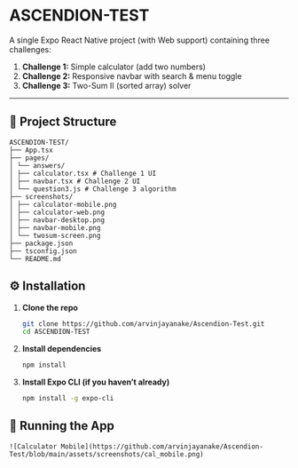 # ASCENDION-TEST

A single Expo React Native project (with Web support) containing three challenges:

1. **Challenge 1:** Simple calculator (add two numbers)  
2. **Challenge 2:** Responsive navbar with search & menu toggle  
3. **Challenge 3:** Two-Sum II (sorted array) solver

---
## 📂 Project Structure
    ASCENDION-TEST/
    ├── App.tsx
    ├── pages/
    │ └── answers/
    │ ├── calculator.tsx # Challenge 1 UI
    │ ├── navbar.tsx # Challenge 2 UI
    │ └── question3.js # Challenge 3 algorithm
    ├── screenshots/
    │ ├── calculator-mobile.png
    │ ├── calculator-web.png
    │ ├── navbar-desktop.png
    │ ├── navbar-mobile.png
    │ └── twosum-screen.png
    ├── package.json
    ├── tsconfig.json
    └── README.md

## ⚙️ Installation

1. **Clone the repo**  
   ```bash
   git clone https://github.com/arvinjayanake/Ascendion-Test.git
   cd ASCENDION-TEST

2. **Install dependencies**
    ```bash
    npm install

3. **Install Expo CLI (if you haven’t already)**
    ```bash
    npm install -g expo-cli

## 🚀 Running the App
    ![Calculator Mobile](https://github.com/arvinjayanake/Ascendion-Test/blob/main/assets/screenshots/cal_mobile.png)



